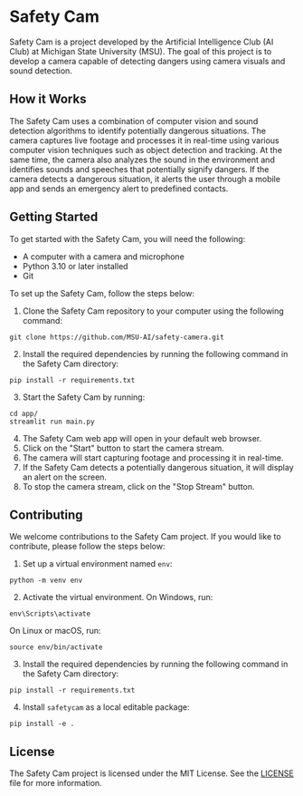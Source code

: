 # Safety Cam
Safety Cam is a project developed by the Artificial Intelligence Club (AI Club) at Michigan State University (MSU). The goal of this project is to develop a camera capable of detecting dangers using camera visuals and sound detection.

## How it Works
The Safety Cam uses a combination of computer vision and sound detection algorithms to identify potentially dangerous situations.
The camera captures live footage and processes it in real-time using various computer vision techniques such as object detection and tracking.
At the same time, the camera also analyzes the sound in the environment and identifies sounds and speeches that potentially signify dangers.
If the camera detects a dangerous situation, it alerts the user through a mobile app and sends an emergency alert to predefined contacts.
 
## Getting Started
To get started with the Safety Cam, you will need the following:
- A computer with a camera and microphone
- Python 3.10 or later installed
- Git

To set up the Safety Cam, follow the steps below:
1. Clone the Safety Cam repository to your computer using the following command:
```
git clone https://github.com/MSU-AI/safety-camera.git
```
2. Install the required dependencies by running the following command in the Safety Cam directory:
```
pip install -r requirements.txt
```
3. Start the Safety Cam by running:
```
cd app/
streamlit run main.py
```
4. The Safety Cam web app will open in your default web browser.
5. Click on the "Start" button to start the camera stream.
6. The camera will start capturing footage and processing it in real-time.
7. If the Safety Cam detects a potentially dangerous situation, it will display an alert on the screen.
8. To stop the camera stream, click on the "Stop Stream" button.

## Contributing
We welcome contributions to the Safety Cam project. If you would like to contribute, please follow the steps below:
1. Set up a virtual environment named `env`:
```
python -m venv env
```
2. Activate the virtual environment. On Windows, run:
```
env\Scripts\activate
```
On Linux or macOS, run:
```
source env/bin/activate
```
3. Install the required dependencies by running the following command in the Safety Cam directory:
```
pip install -r requirements.txt
```
4. Install `safetycam` as a local editable package:
```
pip install -e .
```

## License
The Safety Cam project is licensed under the MIT License.
See the [LICENSE](LICENSE) file for more information.
